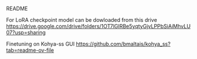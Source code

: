 README

For LoRA checkpoint model can be dowloaded from this drive https://drive.google.com/drive/folders/1OT7lGlRBe5yqtyGjvLPPbSiAiMhvLU07?usp=sharing

Finetuning on Kohya-ss GUI https://github.com/bmaltais/kohya_ss?tab=readme-ov-file
